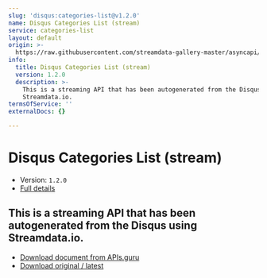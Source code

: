 ```yaml
---
slug: 'disqus:categories-list@v1.2.0'
name: Disqus Categories List (stream)
service: categories-list
layout: default
origin: >-
  https://raw.githubusercontent.com/streamdata-gallery-master/asyncapi/master/_listings/disqus/disqus-categories-list-stream-async.md
info:
  title: Disqus Categories List (stream)
  version: 1.2.0
  description: >-
    This is a streaming API that has been autogenerated from the Disqus using
    Streamdata.io.
termsOfService: ''
externalDocs: {}

---
```

# Disqus Categories List (stream)

* Version: `1.2.0`
* [Full details](../html/disqus:categories-list@v1.2.0.html)



## This is a streaming API that has been autogenerated from the Disqus using Streamdata.io.



* [Download document from APIs.guru](https://raw.githubusercontent.com/APIs-guru/asyncapi-directory/master/docs/APIs/disqus%3Acategories-list%40v1.2.0.yaml)
* [Download original / latest](https://raw.githubusercontent.com/streamdata-gallery-master/asyncapi/master/_listings/disqus/disqus-categories-list-stream-async.md)

<script type="application/ld+json">
{
  "@context": "http://schema.org/",
  "@type": "WebAPI",
  "description": "This is a streaming API that has been autogenerated from the Disqus using Streamdata.io.",
  "documentation": "",

  "name": "Disqus Categories List (stream)"
}
</script>
